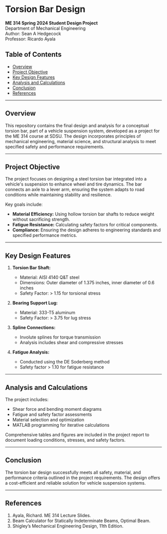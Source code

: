 # Torsion Bar Design

**ME 314 Spring 2024 Student Design Project**  
Department of Mechanical Engineering  
Author: Sean A Hedgecock  
Professor: Ricardo Ayala  

## Table of Contents

- [Overview](#overview)
- [Project Objective](#project-objective)
- [Key Design Features](#key-design-features)
- [Analysis and Calculations](#analysis-and-calculations)
- [Conclusion](#conclusion)
- [References](#references)

---

## Overview

This repository contains the final design and analysis for a conceptual torsion bar, part of a vehicle suspension system, developed as a project for the ME 314 course at SDSU. The design incorporates principles of mechanical engineering, material science, and structural analysis to meet specified safety and performance requirements.

---

## Project Objective

The project focuses on designing a steel torsion bar integrated into a vehicle's suspension to enhance wheel and tire dynamics. The bar connects an axle to a lever arm, ensuring the system adapts to road conditions while maintaining stability and resilience.

Key goals include:
- **Material Efficiency:** Using hollow torsion bar shafts to reduce weight without sacrificing strength.
- **Fatigue Resistance:** Calculating safety factors for critical components.
- **Compliance:** Ensuring the design adheres to engineering standards and specified performance metrics.

---

## Key Design Features

1. **Torsion Bar Shaft:**
   - Material: AISI 4140 Q&T steel
   - Dimensions: Outer diameter of 1.375 inches, inner diameter of 0.6 inches
   - Safety Factor: > 1.15 for torsional stress

2. **Bearing Support Lug:**
   - Material: 333-T5 aluminum
   - Safety Factor: > 3.75 for lug stress

3. **Spline Connections:**
   - Involute splines for torque transmission
   - Analysis includes shear and compressive stresses

4. **Fatigue Analysis:**
   - Conducted using the DE Soderberg method
   - Safety factor > 1.10 for fatigue resistance

---

## Analysis and Calculations

The project includes:
- Shear force and bending moment diagrams
- Fatigue and safety factor assessments
- Material selection and optimization
- MATLAB programming for iterative calculations

Comprehensive tables and figures are included in the project report to document loading conditions, stresses, and safety factors.

---

## Conclusion

The torsion bar design successfully meets all safety, material, and performance criteria outlined in the project requirements. The design offers a cost-efficient and reliable solution for vehicle suspension systems.

---

## References

1. Ayala, Richard. ME 314 Lecture Slides.  
2. Beam Calculator for Statically Indeterminate Beams, Optimal Beam.  
3. Shigley’s Mechanical Engineering Design, 11th Edition.
